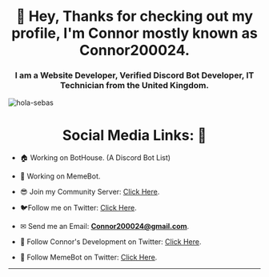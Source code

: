 <h1 align="center">👋 Hey, Thanks for checking out my profile, I'm Connor mostly known as Connor200024.</h1>
<h3 align="center">I am a Website Developer, Verified Discord Bot Developer, IT Technician from the United Kingdom.</h3>

<p align="left">
  <img src="https://komarev.com/ghpvc/?username=hola-sebas" alt="hola-sebas" />
</p>
<h1 align="center">Social Media Links: 🔗</h1>

- 🏠 Working on BotHouse. (A Discord Bot List) 

- 🤖 Working on MemeBot.

- 😎 Join my Community Server: [Click Here](https://discord.gg/N2wU9rf).

- 🐦Follow me on Twitter: [Click Here](https://twitter.com/Connor200024).

- ✉ Send me an Email: **Connor200024@gmail.com**.

- 🥳 Follow Connor's Development on Twitter: [Click Here](https://twitter.com/ConnorsDevelop).

- 🎉 Follow MemeBot on Twitter: [Click Here](https://twitter.com/MemeyBottt).
<hr>
